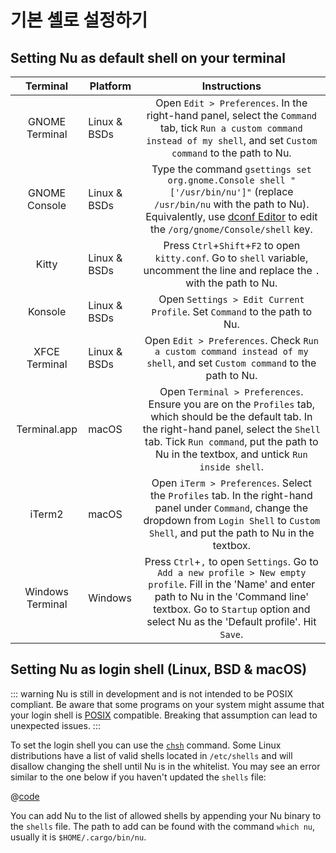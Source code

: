 # 기본 셸로 설정하기

## Setting Nu as default shell on your terminal

|     Terminal     | Platform     |                                                                                                                 Instructions                                                                                                                 |
| :--------------: | ------------ | :------------------------------------------------------------------------------------------------------------------------------------------------------------------------------------------------------------------------------------------: |
|  GNOME Terminal  | Linux & BSDs |                                  Open `Edit > Preferences`. In the right-hand panel, select the `Command` tab, tick `Run a custom command instead of my shell`, and set `Custom command` to the path to Nu.                                  |
|  GNOME Console   | Linux & BSDs |  Type the command `gsettings set org.gnome.Console shell "['/usr/bin/nu']"` (replace `/usr/bin/nu` with the path to Nu). Equivalently, use [dconf Editor](https://apps.gnome.org/DconfEditor/) to edit the `/org/gnome/Console/shell` key.   |
|      Kitty       | Linux & BSDs |                                                     Press `Ctrl`+`Shift`+`F2` to open `kitty.conf`. Go to `shell` variable, uncomment the line and replace the `.` with the path to Nu.                                                      |
|     Konsole      | Linux & BSDs |                                                                                   Open `Settings > Edit Current Profile`. Set `Command` to the path to Nu.                                                                                   |
|  XFCE Terminal   | Linux & BSDs |                                                           Open `Edit > Preferences`. Check `Run a custom command instead of my shell`, and set `Custom command` to the path to Nu.                                                           |
|   Terminal.app   | macOS        | Open `Terminal > Preferences`. Ensure you are on the `Profiles` tab, which should be the default tab. In the right-hand panel, select the `Shell` tab. Tick `Run command`, put the path to Nu in the textbox, and untick `Run inside shell`. |
|      iTerm2      | macOS        |                       Open `iTerm > Preferences`. Select the `Profiles` tab. In the right-hand panel under `Command`, change the dropdown from `Login Shell` to `Custom Shell`, and put the path to Nu in the textbox.                       |
| Windows Terminal | Windows      |    Press `Ctrl`+`,` to open `Settings`. Go to `Add a new profile > New empty profile`. Fill in the 'Name' and enter path to Nu in the 'Command line' textbox. Go to `Startup` option and select Nu as the 'Default profile'. Hit `Save`.     |

## Setting Nu as login shell (Linux, BSD & macOS)

::: warning
Nu is still in development and is not intended to be POSIX compliant.
Be aware that some programs on your system might assume that your login shell is [POSIX](https://en.wikipedia.org/wiki/POSIX) compatible.
Breaking that assumption can lead to unexpected issues.
:::

To set the login shell you can use the [`chsh`](https://linux.die.net/man/1/chsh) command.
Some Linux distributions have a list of valid shells located in `/etc/shells` and will disallow changing the shell until Nu is in the whitelist.
You may see an error similar to the one below if you haven't updated the `shells` file:

@[code](@snippets/installation/chsh_invalid_shell_error.sh)

You can add Nu to the list of allowed shells by appending your Nu binary to the `shells` file.
The path to add can be found with the command `which nu`, usually it is `$HOME/.cargo/bin/nu`.
